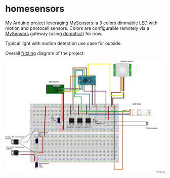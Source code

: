 # homesensors

My Arduino project leveraging [MySensors](mysensors.org): a 3 colors dimmable LED with motion and photocell sensors. Colors are configurable remotely via a [MySensors](mysensors.org) gateway (using [domoticz](domoticz.com)) for now.

Typical light with motion detection use case for outside.

Overall [fritzing](fritzing.org) diagram of the project:


![MyDimmableLEDStrip](MyDimmableLEDStrip_bb.png)